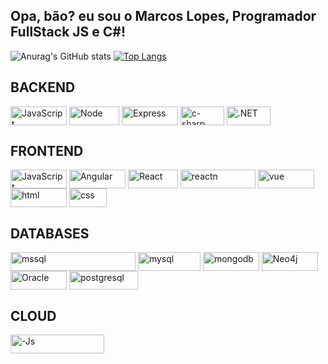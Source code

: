 ## Opa, bão? eu sou o Marcos Lopes, Programador FullStack JS e C#!

![Anurag's GitHub stats](https://github-readme-stats.vercel.app/api?username=marcoslopess&hide=stars&theme=merko)
[![Top Langs](https://github-readme-stats.vercel.app/api/top-langs/?username=marcoslopess&layout=compact&theme=merko)](https://github.com/anuraghazra/github-readme-stats)

## BACKEND

<div style="display: inline_block">
  <img align="center" alt="JavaScript" height="30" width="90" src="https://img.shields.io/badge/JavaScript-F7DF1E?style=for-the-badge&logo=javascript&logoColor=black">
  <img align="center" alt="Node" height="30" width="80" src="https://img.shields.io/badge/Node.js-43853D?style=for-the-badge&logo=node.js&logoColor=white">
  <img align="center" alt="Express" height="30" width="90" src="https://img.shields.io/badge/Express.js-404D59?style=for-the-badge">
  <img align="center" alt="c-sharp" height="30" width="70" src="https://img.shields.io/badge/C%23-239120?style=for-the-badge&logo=c-sharp&logoColor=white">
  <img align="center" alt=".NET" height="30" width="70" src="https://img.shields.io/badge/.NET-5C2D91?style=for-the-badge&logo=.net&logoColor=white">
</div>

## FRONTEND

<div style="display: inline_block">
  <img align="center" alt="JavaScript" height="30" width="90" src="https://img.shields.io/badge/JavaScript-F7DF1E?style=for-the-badge&logo=javascript&logoColor=black">
  <img align="center" alt="Angular" height="30" width="90" src="https://img.shields.io/badge/Angular-DD0031?style=for-the-badge&logo=angular&logoColor=white">
  <img align="center" alt="React" height="30" width="80" src="https://img.shields.io/badge/React-20232A?style=for-the-badge&logo=react&logoColor=61DAFB">
  <img align="center" alt="reactn" height="30" width="120" src="https://img.shields.io/badge/React_Native-20232A?style=for-the-badge&logo=react&logoColor=61DAFB">
  <img align="center" alt="vue" height="30" width="90" src="https://img.shields.io/badge/Vue.js-35495E?style=for-the-badge&logo=vue.js&logoColor=4FC08D">
  <img align="center" alt="html" height="30" width="90" src="https://img.shields.io/badge/HTML5-E34F26?style=for-the-badge&logo=html5&logoColor=white">
  <img align="center" alt="css" height="30" width="60" src="https://img.shields.io/badge/CSS3-1572B6?style=for-the-badge&logo=css3&logoColor=white">
</div>

## DATABASES

<div style="display: inline_block">
  <img align="center" alt="mssql" height="30" width="200" src="https://img.shields.io/badge/Microsoft%20SQL%20Server-CC2927?style=for-the-badge&logo=microsoft%20sql%20server&logoColor=white">
  <img align="center" alt="mysql" height="30" width="100" src="https://img.shields.io/badge/MySQL-005C84?style=for-the-badge&logo=mysql&logoColor=white">
  <img align="center" alt="mongodb" height="30" width="90" src="https://img.shields.io/badge/MongoDB-4EA94B?style=for-the-badge&logo=mongodb&logoColor=white">
  <img align="center" alt="Neo4j" height="30" width="90" src="https://img.shields.io/badge/Neo4j-018bff?style=for-the-badge&logo=neo4j&logoColor=white">
  <img align="center" alt="Oracle" height="30" width="90" src="https://img.shields.io/badge/Oracle-F80000?style=for-the-badge&logo=Oracle&logoColor=white">
  <img align="center" alt="postgresql" height="30" width="110" src="https://img.shields.io/badge/PostgreSQL-316192?style=for-the-badge&logo=postgresql&logoColor=white">
</div>

## CLOUD

<div style="display: inline_block">
  <img align="center" alt="-Js" height="30" width="150" src="https://img.shields.io/badge/Microsoft_Azure-0089D6?style=for-the-badge&logo=microsoft-azure&logoColor=white">
</div>
